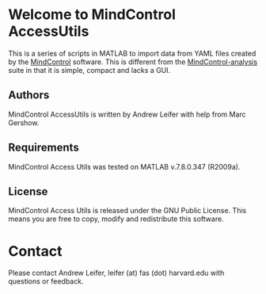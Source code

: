 Welcome to MindControl AccessUtils
==================================

This is a series of scripts in MATLAB to import data from YAML files created by the [MindControl][1] software. This is different from the [MindControl-analysis][2] suite in that it is simple, compact and lacks a GUI. 

  [1]: http://github.com/samuellab/mindcontrol
  [2]: http://github.com/samuellab/mindcontrol-analysis

Authors
-------
MindControl AccessUtils is written by Andrew Leifer with help from Marc Gershow.

Requirements
-----------
MindControl Access Utils was tested on MATLAB v.7.8.0.347 (R2009a). 

License
-------
MindControl Access Utils is released under the GNU Public License. This means you are free to copy, modify and redistribute this software. 

Contact
=======
Please contact Andrew Leifer, leifer (at) fas (dot) harvard.edu with questions or feedback.


